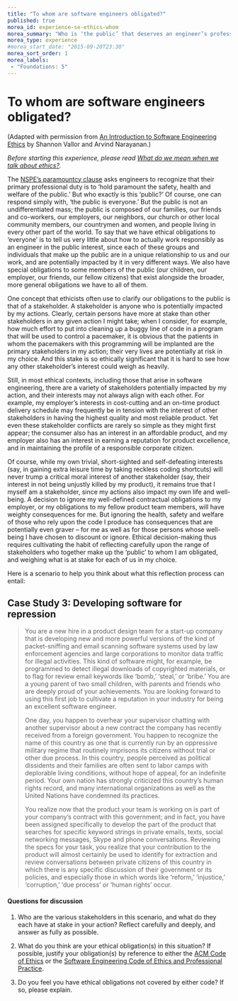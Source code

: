 ```yaml
---
title: "To whom are software engineers obligated?"
published: true
morea_id: experience-se-ethics-whom
morea_summary: "Who is ‘the public’ that deserves an engineer’s professional concern?"
morea_type: experience
#morea_start_date: "2015-09-20T23:30"
morea_sort_order: 1
morea_labels:
 - "Foundations: 5"
---
```


# To whom are software engineers obligated?

(Adapted with permission from [An Introduction to Software Engineering Ethics](http://www.scu.edu/ethics/practicing/focusareas/technology/software-engineering-ethics.html) by Shannon Vallor and Arvind Narayanan.)

*Before starting this experience, please read [What do we mean when we talk about ethics?](reading-se-ethics-intro.html).*

The [NSPE’s paramountcy clause](http://www.nspe.org/resources/ethics/code-ethics) asks engineers to recognize that their primary
professional duty is to ‘hold paramount the safety, health and welfare of the public.’ But
who exactly is this ‘public?’ Of course, one can respond simply with, ‘the public is
everyone.’ But the public is not an undifferentiated mass; the public is composed of our
families, our friends and co-workers, our employers, our neighbors, our church or other
local community members, our countrymen and women, and people living in every other
part of the world. To say that we have ethical obligations to ‘everyone’ is to tell us very
little about how to actually work responsibly as an engineer in the public interest, since
each of these groups and individuals that make up the public are in a unique relationship
to us and our work, and are potentially impacted by it in very different ways. We also
have special obligations to some members of the public (our children, our employer, our
friends, our fellow citizens) that exist alongside the broader, more general obligations we
have to all of them.

One concept that ethicists often use to clarify our obligations to the public is that of a
stakeholder. A stakeholder is anyone who is potentially impacted by my actions.
Clearly, certain persons have more at stake than other stakeholders in any given action I
might take; when I consider, for example, how much effort to put into cleaning up a buggy
line of code in a program that will be used to control a pacemaker, it is obvious that the
patients in whom the pacemakers with this programming will be implanted are the
primary stakeholders in my action; their very lives are potentially at risk in my choice.
And this stake is so ethically significant that it is hard to see how any other stakeholder’s
interest could weigh as heavily.

Still, in most ethical contexts, including those that arise in software engineering, there
are a variety of stakeholders potentially impacted by my action, and their interests may
not always align with each other. For example, my employer’s interests in cost-cutting
and an on-time product delivery schedule may frequently be in tension with the interest
of other stakeholders in having the highest quality and most reliable product. Yet even
these stakeholder conflicts are rarely so simple as they might first appear; the consumer
also has an interest in an affordable product, and my employer also has an interest in
earning a reputation for product excellence, and in maintaining the profile of a responsible
corporate citizen.

Of course, while my own trivial, short-sighted and self-defeating interests (say, in gaining
extra leisure time by taking reckless coding shortcuts) will never trump a critical moral
interest of another stakeholder (say, their interest in not being unjustly killed by my
product), it remains true that I myself am a stakeholder, since my actions also impact my
own life and well-being. A decision to ignore my well-defined contractual obligations to
my employer, or my obligations to my fellow product team members, will have weighty
consequences for me. But ignoring the health, safety and welfare of those who rely upon
the code I produce has consequences that are potentially even graver – for me as well as
for those persons whose well-being I have chosen to discount or ignore.
Ethical decision-making thus requires cultivating the habit of reflecting carefully upon the range
of stakeholders who together make up the ‘public’ to whom I am obligated, and weighing what is
at stake for each of us in my choice.

Here is a scenario to help you think about what this reflection process can entail: 

## Case Study 3: Developing software for repression

<blockquote>
<p>You are a new hire in a product design team for a start-up company that is
developing new and more powerful versions of the kind of packet-sniffing
and email scanning software systems used by law enforcement agencies and
large corporations to monitor data traffic for illegal activities. This kind of
software might, for example, be programmed to detect illegal downloads of
copyrighted materials, or to flag for review email keywords like ‘bomb,’
‘steal,’ or ‘bribe.’ You are a young parent of two small children, with parents
and friends who are deeply proud of your achievements. You are looking 
forward to using this first job to cultivate a reputation in your industry for
being an excellent software engineer.</p>

<p>One day, you happen to overhear your supervisor chatting with another
supervisor about a new contract the company has recently received from a
foreign government. You happen to recognize the name of this country as
one that is currently run by an oppressive military regime that routinely
imprisons its citizens without trial or other due process. In this country,
people perceived as political dissidents and their families are often sent to
labor camps with deplorable living conditions, without hope of appeal, for an
indefinite period. Your own nation has strongly criticized this country’s
human rights record, and many international organizations as well as the
United Nations have condemned its practices.</p>

<p>You realize now that the product your team is working on is part of your
company’s contract with this government; and in fact, you have been
assigned specifically to develop the part of the product that searches for
specific keyword strings in private emails, texts, social networking
messages, Skype and phone conversations. Reviewing the specs for your
task, you realize that your contribution to the product will almost certainly
be used to identify for extraction and review conversations between private
citizens of this country in which there is any specific discussion of their
government or its policies, and especially those in which words like ‘reform,’
‘injustice,’ ‘corruption,’ ‘due process’ or ‘human rights’ occur.</p> 
</blockquote>

#### Questions for discussion

  1. Who are the various stakeholders in this scenario, and what do they
     each have at stake in your action? Reflect carefully and deeply, and answer as fully
     as possible.
     
  2. What do you think are your ethical obligation(s) in this situation? If possible, justify your obligation(s) by reference to either the [ACM Code of Ethics](http://www.acm.org/about/code-of-ethics) or the [Software Engineering Code of Ethics and Professional Practice](https://www.computer.org/web/education/code-of-ethics). 
  
  3. Do you feel you have ethical obligations not covered by either code? If so, please explain.
     
     
